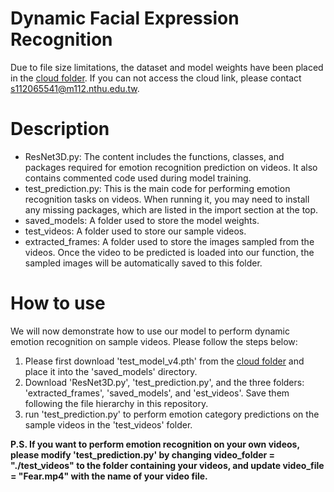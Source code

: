 <h1>Dynamic Facial Expression Recognition</h1>

Due to file size limitations, the dataset and model weights have been placed in the <a href="https://drive.google.com/drive/folders/13F5SdpsM021hzls0vAxgC8UPK8rI70X0?usp=sharing">cloud folder</a>. If you can not access the cloud link, please contact s112065541@m112.nthu.edu.tw.

<h1>Description</h1>
<ul>
  <li>ResNet3D.py: The content includes the functions, classes, and packages required for emotion recognition prediction on videos. It also contains commented code used during model training.</li>
  <li>test_prediction.py: This is the main code for performing emotion recognition tasks on videos. When running it, you may need to install any missing packages, which are listed in the import section at the top.</li>
  <li>saved_models: A folder used to store the model weights.</li>
  <li>test_videos: A folder used to store our sample videos.</li>
  <li>extracted_frames: A folder used to store the images sampled from the videos. Once the video to be predicted is loaded into our function, the sampled images will be automatically saved to this folder.</li>
</ul>

<h1>How to use</h1>
We will now demonstrate how to use our model to perform dynamic emotion recognition on sample videos. Please follow the steps below:

<ol>
  <li>Please first download 'test_model_v4.pth' from the <a href="https://drive.google.com/drive/folders/13F5SdpsM021hzls0vAxgC8UPK8rI70X0?usp=sharing">cloud folder</a> and place it into the 'saved_models' directory.</li>
  <li>Download 'ResNet3D.py', 'test_prediction.py', and the three folders: 'extracted_frames', 'saved_models', and 'est_videos'. Save them following the file hierarchy in this repository.</li>
  <li>run 'test_prediction.py' to perform emotion category predictions on the sample videos in the 'test_videos' folder.</li>
</ol>

<b>P.S. If you want to perform emotion recognition on your own videos, please modify 'test_prediction.py' by changing video_folder = "./test_videos" to the folder containing your videos, and update video_file = "Fear.mp4" with the name of your video file.</b>
